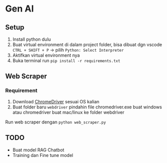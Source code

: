# Gen AI

## Setup
1. Install python dulu
2. Buat virtual environment di dalam project folder, bisa dibuat dgn vscode `CTRL + SHIFT + P` -> pilih `Python: Select Interpreter`
3. Aktifkan virtual environment nya
4. Buka terminal run `pip install -r requirements.txt`

## Web Scraper
### Requirement
1. Download [ChromeDriver](https://googlechromelabs.github.io/chrome-for-testing/) sesuai OS kalian
2. Buat folder baru `webdriver` pindahin file chromedriver.exe buat windows atau chromedriver buat mac/linux ke folder webdriver

Run web scraper dengan `python web_scraper.py`

## TODO
- Buat model RAG Chatbot
- Training dan Fine tune model